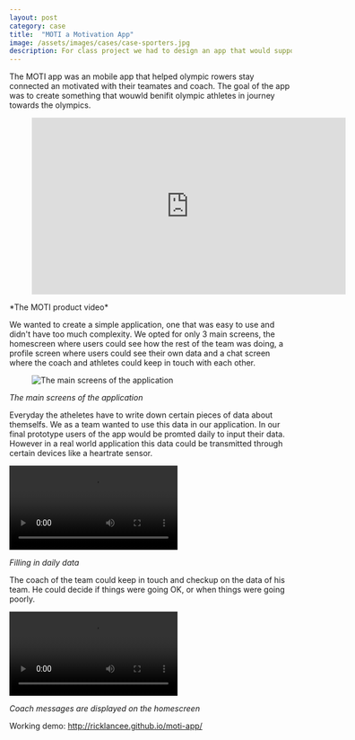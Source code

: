 ```yaml
---
layout: post
category: case
title:  "MOTI a Motivation App"
image: /assets/images/cases/case-sporters.jpg
description: For class project we had to design an app that would support olympic rowers in their quest towards a gold medal.
---
```


The MOTI app was an mobile app that helped olympic rowers stay connected an motivated with their teamates and coach. The goal of the app was to create something that wouwld benifit olympic athletes in journey towards the olympics.

<figure>
    <iframe width="560" height="315" src="https://www.youtube.com/embed/oGuEnXagr-U" frameborder="0" allowfullscreen></iframe>
</figure>
*The MOTI product video*

We wanted to create a simple application, one that was easy to use and didn't have too much complexity. We opted for only 3 main screens, the homescreen where users could see how the rest of the team was doing, a profile screen where users could see their own data and a chat screen where the coach and athletes could keep in touch with each other.

<figure>
    <img src="{{ site.baseurl | prepend: site.url }}/assets/images/moti/screens.jpg" alt="The main screens of the application">
</figure>

*The main screens of the application*

Everyday the atheletes have to write down certain pieces of data about themselfs. We as a team wanted to use this data in our application. In our final prototype users of the app would be promted daily to input their data. However in a real world application this data could be transmitted through certain devices like a heartrate sensor.

<video autoplay="true" loop="true">
    <source src="{{ site.baseurl | prepend: site.url }}/assets/images/moti/gegevens.mp4" type="video/mp4">
</video>

*Filling in daily data*

The coach of the team could keep in touch and checkup on the data of his team. He could decide if things were going OK, or when things were going poorly. 

<video autoplay="true" loop="true">
    <source src="{{ site.baseurl | prepend: site.url }}/assets/images/moti/messages.mp4" type="video/mp4">
</video>

*Coach messages are displayed on the homescreen*

Working demo: http://ricklancee.github.io/moti-app/
